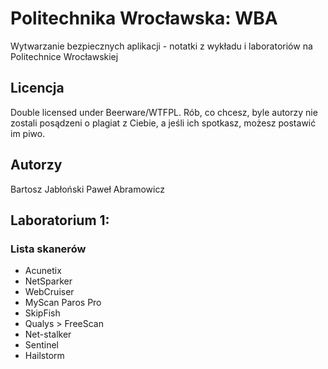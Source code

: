 # Politechnika Wrocławska: WBA

Wytwarzanie bezpiecznych aplikacji - notatki z wykładu i laboratoriów na Politechnice Wrocławskiej

## Licencja

Double licensed under Beerware/WTFPL. Rób, co chcesz, byle autorzy nie zostali posądzeni o plagiat z Ciebie, a jeśli ich spotkasz, możesz postawić im piwo.

## Autorzy

Bartosz Jabłoński
Paweł Abramowicz

## Laboratorium 1:

### Lista skanerów

* Acunetix
* NetSparker
* WebCruiser
* MyScan Paros Pro
* SkipFish
* Qualys > FreeScan
* Net-stalker
* Sentinel
* Hailstorm
